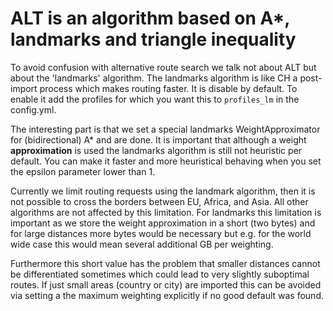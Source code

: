# ALT is an algorithm based on A*, landmarks and triangle inequality

To avoid confusion with alternative route search we talk not about ALT but about
the 'landmarks' algorithm. The landmarks algorithm is like CH a post-import 
process which makes routing faster. It is disable by default. To enable it
add the profiles for which you want this to `profiles_lm` in the config.yml.

The interesting part is that we set a special landmarks WeightApproximator
for (bidirectional) A* and are done. It is important that although a weight
**approximation** is used the landmarks algorithm is still not heuristic per
default. You can make it faster and more heuristical behaving when you set
the epsilon parameter lower than 1.

Currently we limit routing requests using the landmark algorithm, then it is 
not possible to cross the borders between EU, Africa, and Asia. All other algorithms are
not affected by this limitation. For landmarks this limitation is important
as we store the weight approximation in a short (two bytes) and for large distances
more bytes would be necessary but e.g. for the world wide case this would
mean several additional GB per weighting.

Furthermore this short value has the problem that smaller distances cannot be
differentiated sometimes which could lead to very slightly suboptimal routes.
If just small areas (country or city) are imported this can be avoided via setting a 
the maximum weighting explicitly if no good default was found.